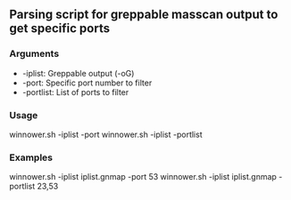 ## Parsing script for greppable masscan output to get specific ports

### Arguments
- -iplist: Greppable output (-oG)
- -port: Specific port number to filter
- -portlist: List of ports to filter

### Usage
winnower.sh -iplist <file> -port <port>
winnower.sh -iplist <file> -portlist <portlist>

### Examples
winnower.sh -iplist iplist.gnmap -port 53
winnower.sh -iplist iplist.gnmap -portlist 23,53
